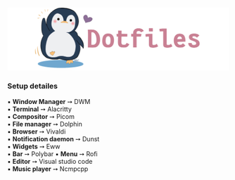 ![img](https://github.com/Rashad-707/dotfiles/blob/main/img/dotfiles.png)
### Setup detailes  
▪ **Window Manager** ➙ DWM  
▪ **Terminal** ➙ Alacritty  
▪ **Compositor** ➙ Picom  
▪ **File manager** ➙ Dolphin  
▪ **Browser** ➙ Vivaldi  
▪ **Notification daemon** ➙ Dunst  
▪ **Widgets** ➙ Eww  
▪ **Bar** ➙ Polybar 
▪ **Menu** ➙ Rofi  
▪ **Editor** ➙ Visual studio code  
▪ **Music player** ➙ Ncmpcpp  
